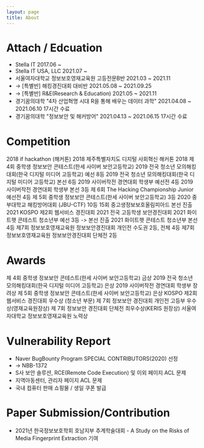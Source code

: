 ```yaml
---
layout: page
title: About
---
```


# Attach / Edcuation

- Stella IT 2017.06 ~
- Stella IT USA, LLC 2021.07 ~
- 서울여자대학교 정보보호영재교육원 고등전문B반 2021.03 ~ 2021.11
- → [특별반] 해킹경진대회 대비반 2021.05.08 ~ 2021.09.25
- → [특별반] R&E(Research & Education) 2021.05 ~ 2021.11
- 경기꿈의대학 "4차 산업혁명 시대 R을 통해 배우는 데이터 과학" 2021.04.08 ~ 2021.06.10 17시간 수료
- 경기꿈의대학 "정보보안 및 해커방어" 2021.04.13 ~ 2021.06.15 17시간 수료

# Competition

2018 if hackathon (해커톤)
2018 제주특별자치도 디지털 사회혁신 해커톤 
2018 제 4회 중학생 정보보안 콘테스트(한세 사이버 보안고등학교)
2019 전국 청소년 모의해킹대회(한국 디지털 미디어 고등학교) 예선 8등
2019 전국 청소년 모의해킹대회(한국 디지털 미디어 고등학교) 본선 6등
2019 사이버작전 경연대회 학생부 예선전 4등
2019 사이버작전 경연대회 학생부 본선 3등
제 6회 The Hacking Championship Junior 예선전 4등
제 5회 중학생 정보보안 콘테스트(한세 사이버 보안고등학교) 3등
2020 중부대학교 해킹방어대회 (JBU-CTF) 10등
15회 중고생정보보호올림피아드 본선 진출 
2021 KOSPO 제2회 웹서비스 경진대회
2021 전국 고등학생 보안경진대회
2021 화이트햇 콘테스트 청소년부 예선 3등 -> 본선 진출 
2021 화이트햇 콘테스트 청소년부 본선 4등
제7회 정보보호영재교육원 정보보안경진대회 개인전 수도권 2등, 전체 4등
제7회 정보보호영재교육원 정보보안경진대회 단체전 2등

# Awards

제 4회 중학생 정보보안 콘테스트(한세 사이버 보안고등학교) 금상
2019 전국 청소년 모의해킹대회(한국 디지털 미디어 고등학교) 은상
2019 사이버작전 경연대회 학생부 장려상
제 5회 중학생 정보보안 콘테스트(한세 사이버 보안고등학교) 은상
KOSPO 제2회 웹서비스 경진대회 우수상 (청소년 부문)
제 7회 정보보안 경진대회 개인전 고등부 우수상(영재교육원장상)
제 7회 정보보안 경진대회 단체전 최우수상(KERIS 원장상) 
서울여자대학교 정보보호영재교육원 노력상 

# Vulnerability Report

- Naver BugBounty Program SPECIAL CONTRIBUTORS(2020) 선정
- -> NBB-1372
- S사 보안 솔루션, RCE(Remote Code Execution) 및 이외 페이지 ACL 문제
- 지역아동센터, 관리자 페이지 ACL 문제
- 국내 컴퓨터 판매 쇼핑물 / 생일 쿠폰 발급

# Paper Submission/Contribution

- 2021년 한국정보보호학회 호남지부 추계학술대회 - A Study on the Risks of Media Fingerprint Extraction 기여

